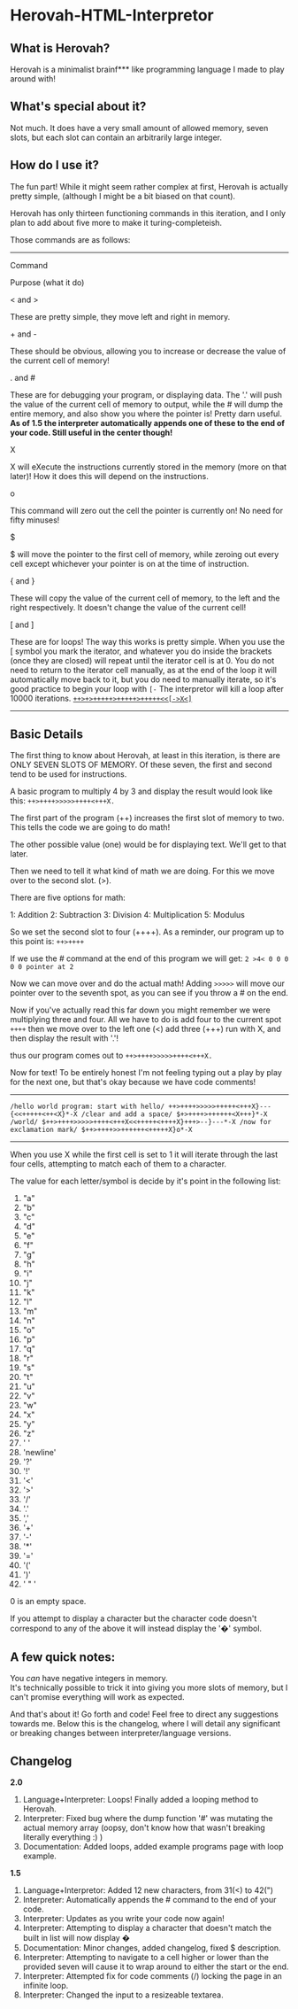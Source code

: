 # Herovah-HTML-Interpretor
What is Herovah?
----------------

Herovah is a minimalist brainf\*\*\* like programming language I made to play around with!

What's special about it?
------------------------

Not much. It does have a very small amount of allowed memory, seven slots, but each slot can contain an arbitrarily large integer.

How do I use it?
----------------

The fun part! While it might seem rather complex at first, Herovah is actually pretty simple, (although I might be a bit biased on that count).

Herovah has only thirteen functioning commands in this iteration, and I only plan to add about five more to make it turing-completeish.

Those commands are as follows:

* * *

Command

Purpose (what it do)

< and >

These are pretty simple, they move left and right in memory.

\+ and -

These should be obvious, allowing you to increase or decrease the value of the current cell of memory!

. and #

These are for debugging your program, or displaying data. The '.' will push the value of the current cell of memory to output, while the # will dump the entire memory, and also show you where the pointer is! Pretty darn useful. **As of 1.5 the interpreter automatically appends one of these to the end of your code. Still useful in the center though!**

X

X will eXecute the instructions currently stored in the memory (more on that later)! How it does this will depend on the instructions.

o

This command will zero out the cell the pointer is currently on! No need for fifty minuses!

$

$ will move the pointer to the first cell of memory, while zeroing out every cell except whichever your pointer is on at the time of instruction.

{ and }

These will copy the value of the current cell of memory, to the left and the right respectively. It doesn't change the value of the current cell!

\[ and \]

These are for loops! The way this works is pretty simple. When you use the \[ symbol you mark the iterator, and whatever you do inside the brackets (once they are closed) will repeat until the iterator cell is at 0. You do not need to return to the iterator cell manually, as at the end of the loop it will automatically move back to it, but you do need to manually iterate, so it's good practice to begin your loop with `[-` The interpretor will kill a loop after 10000 iterations. [`++>+>+++++>+++++>+++++<<[->X<]`](programs.html)

* * *

Basic Details
-------------

The first thing to know about Herovah, at least in this iteration, is there are ONLY SEVEN SLOTS OF MEMORY. Of these seven, the first and second tend to be used for instructions.

A basic program to multiply 4 by 3 and display the result would look like this: `++>++++>>>>>++++<+++X.`

The first part of the program (++) increases the first slot of memory to two. This tells the code we are going to do math!

The other possible value (one) would be for displaying text. We'll get to that later.

Then we need to tell it what kind of math we are doing. For this we move over to the second slot. (>).

There are five options for math:

1: Addition
2: Subtraction
3: Division
4: Multiplication
5: Modulus

So we set the second slot to four (++++). As a reminder, our program up to this point is: `++>++++`

If we use the # command at the end of this program we will get: `2 >4< 0 0 0 0 0 pointer at 2`

Now we can move over and do the actual math! Adding `>>>>>` will move our pointer over to the seventh spot, as you can see if you throw a # on the end.

Now if you've actually read this far down you might remember we were multiplying three and four. All we have to do is add four to the current spot `++++` then we move over to the left one (<) add three (+++) run with X, and then display the result with '.'!

thus our program comes out to `++>++++>>>>>++++<+++X.`

Now for text! To be entirely honest I'm not feeling typing out a play by play for the next one, but that's okay because we have code comments!

* * *

`/hello world program: start with hello/ ++>++++>>>>>+++++<+++X}---{<<+++++<++<X}*-X /clear and add a space/ $+>++++>++++++<X+++}*-X /world/ $++>++++>>>>>++++<+++X<<+++++<++++X}+++>--}---*-X /now for exclamation mark/ $++>++++>>++++++<+++++X}o*-X`

* * *

When you use X while the first cell is set to 1 it will iterate through the last four cells, attempting to match each of them to a character.

The value for each letter/symbol is decide by it's point in the following list:

1.  "a"
2.  "b"
3.  "c"
4.  "d"
5.  "e"
6.  "f"
7.  "g"
8.  "h"
9.  "i"
10.  "j"
11.  "k"
12.  "l"
13.  "m"
14.  "n"
15.  "o"
16.  "p"
17.  "q"
18.  "r"
19.  "s"
20.  "t"
21.  "u"
22.  "v"
23.  "w"
24.  "x"
25.  "y"
26.  "z"
27.  ' '
28.  'newline'
29.  '?'
30.  '!'
31.  '<'
32.  '>'
33.  '/'
34.  '.'
35.  ','
36.  '+'
37.  '-'
38.  '\*'
39.  '='
40.  '('
41.  ')'
42.  ' " '

0 is an empty space.

If you attempt to display a character but the character code doesn't correspond to any of the above it will instead display the '�' symbol.

A few quick notes:
------------------

You _can_ have negative integers in memory.  
It's technically possible to trick it into giving you more slots of memory, but I can't promise everything will work as expected.

And that's about it! Go forth and code! Feel free to direct any suggestions towards me. Below this is the changelog, where I will detail any significant or breaking changes between interpreter/language versions.

Changelog
---------

**2.0**

1.  Language+Interpreter: Loops! Finally added a looping method to Herovah.
2.  Interpreter: Fixed bug where the dump function '#' was mutating the actual memory array (oopsy, don't know how that wasn't breaking literally everything :) )
3.  Documentation: Added loops, added example programs page with loop example.

**1.5**

1.  Language+Interpretor: Added 12 new characters, from 31(<) to 42(")
2.  Interpreter: Automatically appends the # command to the end of your code.
3.  Interpreter: Updates as you write your code now again!
4.  Interpreter: Attempting to display a character that doesn't match the built in list will now display �
5.  Documentation: Minor changes, added changelog, fixed $ description.
6.  Interpreter: Attempting to navigate to a cell higher or lower than the provided seven will cause it to wrap around to either the start or the end.
7.  Interpreter: Attempted fix for code comments (/) locking the page in an infinite loop.
8.  Interpreter: Changed the input to a resizeable textarea.
